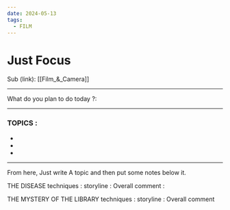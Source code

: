 ```yaml
---
date: 2024-05-13
tags:
  - FILM
---
```


# Just Focus

Sub (link): [[Film_&_Camera]]

---
What do you plan to do today ?: 

---
### TOPICS : 
* 
* 
* 
---
From here, Just write A topic and then put some notes below it. 



THE DISEASE 
techniques : 
storyline :
Overall comment : 

THE MYSTERY OF THE LIBRARY
techniques : 
storyline : 
Overall comment



